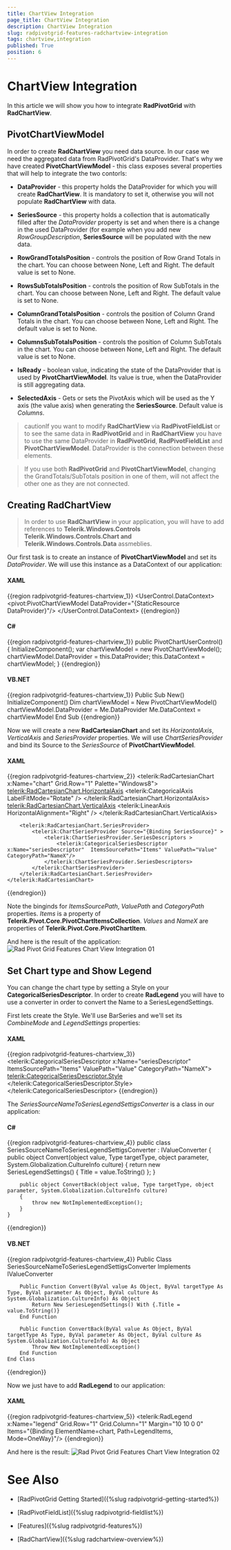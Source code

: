 ```yaml
---
title: ChartView Integration
page_title: ChartView Integration
description: ChartView Integration
slug: radpivotgrid-features-radchartview-integration
tags: chartview,integration
published: True
position: 6
---
```


# ChartView Integration

In this article we will show you how to integrate __RadPivotGrid__ with __RadChartView__.    

## PivotChartViewModel

In order to create __RadChartView__ you need data source. In our case we need the aggregated data from RadPivotGrid's DataProvider. That's why we have created __PivotChartViewModel__ - this class exposes several properties that will help to integrate the two contorls:        

* __DataProvider__ - this property holds the DataProvider for which you will create __RadChartView__. It is mandatory to set it, otherwise you will not populate __RadChartView__ with data.            

* __SeriesSource__ - this property holds a collection that is automatically filled after the *DataProvider* property is set and when there is a change in the used DataProvider (for example when you add new *RowGroupDescription*, __SeriesSource__ will be populated with the new data.            

* __RowGrandTotalsPosition__ - controls the position of Row Grand Totals  in the chart. You can choose between None, Left and Right. The default value is set to None.            

* __RowsSubTotalsPosition__ - controls the position of Row SubTotals in the chart. You can choose between None, Left and Right. The default value is set to None.

* __ColumnGrandTotalsPosition__ - controls the position of Column Grand Totals in the chart. You can choose between None, Left and Right. The default value is set to None.

* __ColumnsSubTotalsPosition__ - controls the position of Column SubTotals in the chart. You can choose between None, Left and Right. The default value is set to None.

* __IsReady__ - boolean value, indicating the state of the DataProvider that is used by __PivotChartViewModel__. Its value is true, when the DataProvider is still aggregating data.            

* __SelectedAxis__ - Gets or sets the PivotAxis which will be used as the Y axis (the value axis) when generating the __SeriesSource__. Default value is *Columns*.

>cautionIf you want to modify __RadChartView__ via __RadPivotFieldList__ or to see the same data in __RadPivotGrid__ and in __RadChartView__ you have to use the same DataProvider in __RadPivotGrid__, __RadPivotFieldList__ and __PivotChartViewModel__. DataProvider is the connection between these elements.

>If you use both __RadPivotGrid__ and __PivotChartViewModel__, changing the GrandTotals/SubTotals position in one of them, will not affect the other one as they are not connected.          

## Creating RadChartView

>In order to use __RadChartView__ in your application, you will have to add references to __Telerik.Windows.Controls Telerik.Windows.Controls.Chart and Telerik.Windows.Controls.Data__ assmeblies.          

Our first task is to create an instance of __PivotChartViewModel__ and set its *DataProvider*. We will use this instance as a DataContext of our application:        

#### __XAML__

{{region radpivotgrid-features-chartview_1}}
	<UserControl.DataContext>
	    <pivot:PivotChartViewModel DataProvider="{StaticResource DataProvider}"/>
	</UserControl.DataContext>
{{endregion}}

#### __C#__

{{region radpivotgrid-features-chartview_1}}
	public PivotChartUserControl()
	{
	    InitializeComponent();
	    var chartViewModel = new PivotChartViewModel();
	    chartViewModel.DataProvider = this.DataProvider;
	    this.DataContext = chartViewModel;
	}
{{endregion}}

#### __VB.NET__

{{region radpivotgrid-features-chartview_1}}
	Public Sub New()
		InitializeComponent()
		Dim chartViewModel = New PivotChartViewModel()
		chartViewModel.DataProvider = Me.DataProvider
		Me.DataContext = chartViewModel
	End Sub
{{endregion}}

Now we will create a new __RadCartesianChart__ and set its *HorizontalAxis*, *VerticalAxis* and *SeriesProvider* properties. We will use *ChartSeriesProvider* and bind its Source to the *SeriesSource* of __PivotChartViewModel__.        

#### __XAML__

{{region radpivotgrid-features-chartview_2}}
	<telerik:RadCartesianChart x:Name="chart"  Grid.Row="1" Palette="Windows8">
	    <telerik:RadCartesianChart.HorizontalAxis>
	        <telerik:CategoricalAxis LabelFitMode="Rotate" />
	    </telerik:RadCartesianChart.HorizontalAxis>
	    <telerik:RadCartesianChart.VerticalAxis>
	        <telerik:LinearAxis HorizontalAlignment="Right" />
	    </telerik:RadCartesianChart.VerticalAxis>
	
	    <telerik:RadCartesianChart.SeriesProvider>
	        <telerik:ChartSeriesProvider Source="{Binding SeriesSource}" >
	            <telerik:ChartSeriesProvider.SeriesDescriptors >
	                <telerik:CategoricalSeriesDescriptor  x:Name="seriesDescriptor"  ItemsSourcePath="Items" ValuePath="Value" CategoryPath="NameX"/>
	            </telerik:ChartSeriesProvider.SeriesDescriptors>
	        </telerik:ChartSeriesProvider>
	    </telerik:RadCartesianChart.SeriesProvider>
	</telerik:RadCartesianChart>
{{endregion}}

Note the binginds for *ItemsSourcePath*, *ValuePath* and *CategoryPath* properties. *Items* is a property of __Telerik.Pivot.Core.PivotChartItemsCollection__. *Values* and *NameX* are properties of __Telerik.Pivot.Core.PivotChartItem__.      

And here is the result of the application:
![Rad Pivot Grid Features Chart View Integration 01](images/RadPivotGrid_Features_ChartViewIntegration_01.png)

## Set Chart type and Show Legend

You can change the chart type by setting a Style on your __CategoricalSeriesDescriptor__. In order to create __RadLegend__ you will have to use a converter in order to convert the Name to a SeriesLegendSettings.        

First lets create the Style. We'll use BarSeries and we'll set its *CombineMode* and *LegendSettings* properties:         

#### __XAML__

{{region radpivotgrid-features-chartview_3}}
	<telerik:CategoricalSeriesDescriptor  x:Name="seriesDescriptor"  ItemsSourcePath="Items" ValuePath="Value" CategoryPath="NameX">
	    <telerik:CategoricalSeriesDescriptor.Style>
	        <Style TargetType="telerik:BarSeries">
	            <Setter Property="CombineMode" Value="Stack"/>
	            <Setter Property="LegendSettings" Value="{Binding Name, Converter={StaticResource SeriesSourceNameToSeriesLegendSettigsConverter}}"/>
	        </Style>
	    </telerik:CategoricalSeriesDescriptor.Style>
	</telerik:CategoricalSeriesDescriptor>
{{endregion}}

The *SeriesSourceNameToSeriesLegendSettigsConverter* is a class in our application:        

#### __C#__

{{region radpivotgrid-features-chartview_4}}
	public class SeriesSourceNameToSeriesLegendSettigsConverter : IValueConverter
	{
	    public object Convert(object value, Type targetType, object parameter, System.Globalization.CultureInfo culture)
	    {
	        return new SeriesLegendSettings() 
	        { 
	            Title = value.ToString() 
	        };
	    }
	
	    public object ConvertBack(object value, Type targetType, object parameter, System.Globalization.CultureInfo culture)
	    {
	        throw new NotImplementedException();
	    }
	}
{{endregion}}

#### __VB.NET__

{{region radpivotgrid-features-chartview_4}}
	Public Class SeriesSourceNameToSeriesLegendSettigsConverter
		Implements IValueConverter
	
		Public Function Convert(ByVal value As Object, ByVal targetType As Type, ByVal parameter As Object, ByVal culture As System.Globalization.CultureInfo) As Object
			Return New SeriesLegendSettings() With {.Title = value.ToString()}
		End Function
	
		Public Function ConvertBack(ByVal value As Object, ByVal targetType As Type, ByVal parameter As Object, ByVal culture As System.Globalization.CultureInfo) As Object
			Throw New NotImplementedException()
		End Function
	End Class
{{endregion}}

Now we just have to add __RadLegend__ to our application:        

#### __XAML__

{{region radpivotgrid-features-chartview_5}}
	<telerik:RadLegend x:Name="legend" Grid.Row="1" Grid.Column="1" Margin="10 10 0 0" Items="{Binding ElementName=chart, Path=LegendItems, Mode=OneWay}"/>
{{endregion}}

And here is the result:
![Rad Pivot Grid Features Chart View Integration 02](images/RadPivotGrid_Features_ChartViewIntegration_02.png)

# See Also

 * [RadPivotGrid Getting Started]({%slug radpivotgrid-getting-started%})

 * [RadPivotFieldList]({%slug radpivotgrid-fieldlist%})

 * [Features]({%slug radpivotgrid-features%})

 * [RadChartView]({%slug radchartview-overview%})
